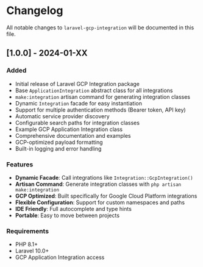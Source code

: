 # Changelog

All notable changes to `laravel-gcp-integration` will be documented in this file.

## [1.0.0] - 2024-01-XX

### Added
- Initial release of Laravel GCP Integration package
- Base `ApplicationIntegration` abstract class for all integrations
- `make:integration` artisan command for generating integration classes
- Dynamic `Integration` facade for easy instantiation
- Support for multiple authentication methods (Bearer token, API key)
- Automatic service provider discovery
- Configurable search paths for integration classes
- Example GCP Application Integration class
- Comprehensive documentation and examples
- GCP-optimized payload formatting
- Built-in logging and error handling

### Features
- **Dynamic Facade**: Call integrations like `Integration::GcpIntegration()`
- **Artisan Command**: Generate integration classes with `php artisan make:integration`
- **GCP Optimized**: Built specifically for Google Cloud Platform integrations
- **Flexible Configuration**: Support for custom namespaces and paths
- **IDE Friendly**: Full autocomplete and type hints
- **Portable**: Easy to move between projects

### Requirements
- PHP 8.1+
- Laravel 10.0+
- GCP Application Integration access
